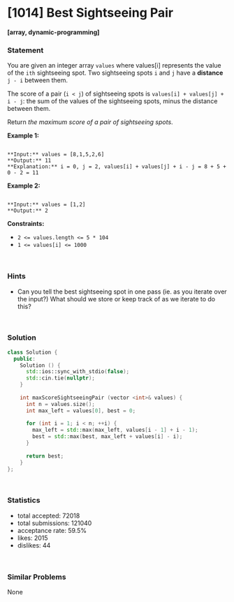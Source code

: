 # [1014] Best Sightseeing Pair

**[array, dynamic-programming]**

### Statement

You are given an integer array `values` where values[i] represents the value of the `ith` sightseeing spot. Two sightseeing spots `i` and `j` have a **distance** `j - i` between them.

The score of a pair (`i < j`) of sightseeing spots is `values[i] + values[j] + i - j`: the sum of the values of the sightseeing spots, minus the distance between them.

Return *the maximum score of a pair of sightseeing spots*.


**Example 1:**

```

**Input:** values = [8,1,5,2,6]
**Output:** 11
**Explanation:** i = 0, j = 2, values[i] + values[j] + i - j = 8 + 5 + 0 - 2 = 11

```

**Example 2:**

```

**Input:** values = [1,2]
**Output:** 2

```

**Constraints:**
* `2 <= values.length <= 5 * 104`
* `1 <= values[i] <= 1000`


<br>

### Hints

- Can you tell the best sightseeing spot in one pass (ie. as you iterate over the input?)  What should we store or keep track of as we iterate to do this?

<br>

### Solution

```cpp
class Solution {
  public:
    Solution () {
      std::ios::sync_with_stdio(false);
      std::cin.tie(nullptr);
    }
  
    int maxScoreSightseeingPair (vector <int>& values) {
      int n = values.size();
      int max_left = values[0], best = 0;
      
      for (int i = 1; i < n; ++i) {
        max_left = std::max(max_left, values[i - 1] + i - 1);
        best = std::max(best, max_left + values[i] - i);
      }
      
      return best;
    }
};
```

<br>

### Statistics

- total accepted: 72018
- total submissions: 121040
- acceptance rate: 59.5%
- likes: 2015
- dislikes: 44

<br>

### Similar Problems

None
